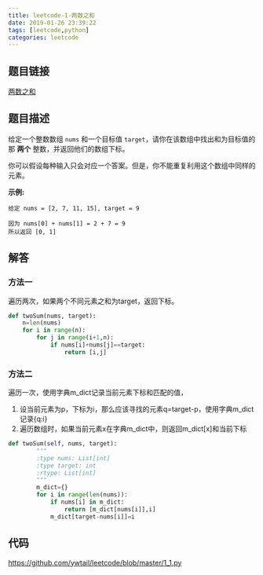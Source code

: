 ```yaml
---
title: leetcode-1-两数之和
date: 2019-01-26 23:39:22
tags: [leetcode,python]
categories: leetcode
---
```


## 题目链接

[两数之和](https://leetcode-cn.com/problems/two-sum/)

## 题目描述

给定一个整数数组 `nums` 和一个目标值 `target`，请你在该数组中找出和为目标值的那 **两个** 整数，并返回他们的数组下标。

你可以假设每种输入只会对应一个答案。但是，你不能重复利用这个数组中同样的元素。

**示例:**

```
给定 nums = [2, 7, 11, 15], target = 9

因为 nums[0] + nums[1] = 2 + 7 = 9
所以返回 [0, 1]
```

## 解答

### 方法一

遍历两次，如果两个不同元素之和为target，返回下标。

```python
def twoSum(nums, target):
	n=len(nums)
	for i in range(n):
	    for j in range(i+1,n):
	        if nums[i]+nums[j]==target:
	            return [i,j]
```

### 方法二

遍历一次，使用字典m_dict记录当前元素下标和匹配的值，

1. 设当前元素为p，下标为i，那么应该寻找的元素q=target-p，使用字典m_dict记录{q:i}
2. 遍历数组时，如果当前元素x在字典m_dict中，则返回m_dict[x]和当前下标

```python
def twoSum(self, nums, target):
        """
        :type nums: List[int]
        :type target: int
        :rtype: List[int]
        """
        m_dict={}
        for i in range(len(nums)):
            if nums[i] in m_dict:
                return [m_dict[nums[i]],i]
            m_dict[target-nums[i]]=i
```

## 代码

https://github.com/ywtail/leetcode/blob/master/1_1.py

